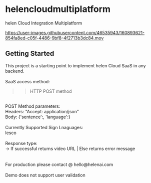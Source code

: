 # helencloudmultiplatform

helen Cloud Integration Multiplatform


https://user-images.githubusercontent.com/46535943/160893621-854fa8ed-c05f-4486-9bf8-4f2713b3dc84.mov


## Getting Started

This project is a starting point to implement helen Cloud SaaS in any backend.<br />
<br />
SaaS access method:<br />
>> HTTP POST method<br />
<br />
POST Method parameters:<br />
  Headers: "Accept: application/json"<br />
  Body: {'sentence':<TEXT2CONVERT>, 'language':<SIGNLANGUAGE>}<br />
<br />
Currently Supported Sign Lnaguages:<br />
  lesco<br />
<br />
Response type:<br />
  <STRING> -> If successful returns video URL | Else returns error message<br />
<br />
<br />
For production please contact @ hello@helenai.com<br />
<br />
Demo does not support user validation<br />
<br />
